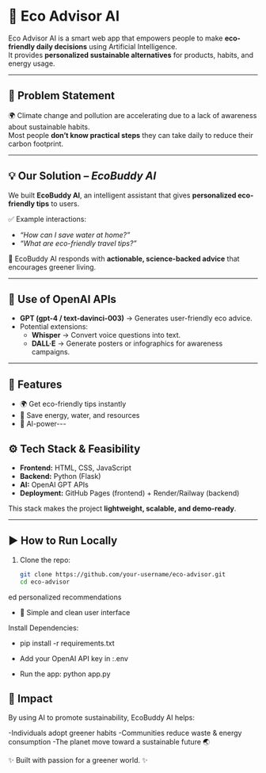 # 🌱 Eco Advisor AI

Eco Advisor AI is a smart web app that empowers people to make **eco-friendly daily decisions** using Artificial Intelligence.  
It provides **personalized sustainable alternatives** for products, habits, and energy usage.  

---

## 📝 Problem Statement
🌍 Climate change and pollution are accelerating due to a lack of awareness about sustainable habits.  
Most people **don’t know practical steps** they can take daily to reduce their carbon footprint.  

---

## 💡 Our Solution – *EcoBuddy AI*
We built **EcoBuddy AI**, an intelligent assistant that gives **personalized eco-friendly tips** to users.  

✅ Example interactions:  
- *“How can I save water at home?”*  
- *“What are eco-friendly travel tips?”*  

💬 EcoBuddy AI responds with **actionable, science-backed advice** that encourages greener living.  

---

## 🤖 Use of OpenAI APIs
- **GPT (gpt-4 / text-davinci-003)** → Generates user-friendly eco advice.  
- Potential extensions:  
  - **Whisper** → Convert voice questions into text.  
  - **DALL·E** → Generate posters or infographics for awareness campaigns.  

---

## 🚀 Features
- 🌍 Get eco-friendly tips instantly  
- 🔋 Save energy, water, and resources  
- 🧠 AI-power---

## ⚙️ Tech Stack & Feasibility
- **Frontend:** HTML, CSS, JavaScript  
- **Backend:** Python (Flask)  
- **AI:** OpenAI GPT APIs  
- **Deployment:** GitHub Pages (frontend) + Render/Railway (backend)  

This stack makes the project **lightweight, scalable, and demo-ready**.  

---

## ▶️ How to Run Locally
1. Clone the repo:
   ```bash
   git clone https://github.com/your-username/eco-advisor.git
   cd eco-advisor
ed personalized recommendations  
- 📱 Simple and clean user interface


Install Dependencies:
- pip install -r requirements.txt

- Add your OpenAI API key in :.env

- Run the app:
 python app.py


## 🎯 Impact

By using AI to promote sustainability, EcoBuddy AI helps:

-Individuals adopt greener habits
-Communities reduce waste & energy consumption
-The planet move toward a sustainable future 🌏



✨ Built with passion for a greener world. ✨
